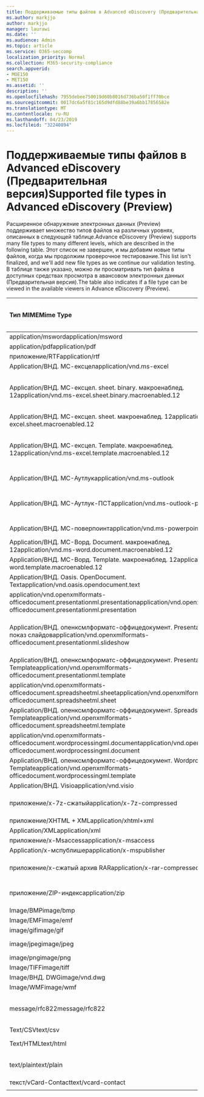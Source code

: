 ```yaml
---
title: Поддерживаемые типы файлов в Advanced eDiscovery (Предварительная версия)
ms.author: markjjo
author: markjjo
manager: laurawi
ms.date: ''
ms.audience: Admin
ms.topic: article
ms.service: O365-seccomp
localization_priority: Normal
ms.collection: M365-security-compliance
search.appverid:
- MOE150
- MET150
ms.assetid: ''
description: ''
ms.openlocfilehash: 7955debee750019d60b8016d736ba50f1ff70bce
ms.sourcegitcommit: 0017dc6a5f81c165d9dfd88be39a6bb17856582e
ms.translationtype: MT
ms.contentlocale: ru-RU
ms.lasthandoff: 04/23/2019
ms.locfileid: "32240894"
---
```

# <a name="supported-file-types-in-advanced-ediscovery-preview"></a><span data-ttu-id="dfed4-102">Поддерживаемые типы файлов в Advanced eDiscovery (Предварительная версия)</span><span class="sxs-lookup"><span data-stu-id="dfed4-102">Supported file types in Advanced eDiscovery (Preview)</span></span>

<span data-ttu-id="dfed4-103">Расширенное обнаружение электронных данных (Preview) поддерживает множество типов файлов на различных уровнях, описанных в следующей таблице.</span><span class="sxs-lookup"><span data-stu-id="dfed4-103">Advance eDiscovery (Preview) supports many file types to many different levels, which are described in the following table.</span></span> <span data-ttu-id="dfed4-104">Этот список не завершен, и мы добавим новые типы файлов, когда мы продолжим проверочное тестирование.</span><span class="sxs-lookup"><span data-stu-id="dfed4-104">This list isn't finalized, and we'll add new file types as we continue our validation testing.</span></span> <span data-ttu-id="dfed4-105">В таблице также указано, можно ли просматривать тип файла в доступных средствах просмотра в авансовом электронных данных (Предварительная версия).</span><span class="sxs-lookup"><span data-stu-id="dfed4-105">The table also indicates if a file type can be viewed in the available viewers in Advance eDiscovery (Preview).</span></span>

| <span data-ttu-id="dfed4-106">Тип MIME</span><span class="sxs-lookup"><span data-stu-id="dfed4-106">Mime Type</span></span> | <span data-ttu-id="dfed4-107">Класс File</span><span class="sxs-lookup"><span data-stu-id="dfed4-107">File class</span></span> | <span data-ttu-id="dfed4-108">Встроенное средство просмотра</span><span class="sxs-lookup"><span data-stu-id="dfed4-108">Native viewer</span></span> | <span data-ttu-id="dfed4-109">Средство просмотра текста</span><span class="sxs-lookup"><span data-stu-id="dfed4-109">Text viewer</span></span> | <span data-ttu-id="dfed4-110">Средство просмотра примечаний</span><span class="sxs-lookup"><span data-stu-id="dfed4-110">Annotate viewer</span></span> | <span data-ttu-id="dfed4-111">Извлечение контейнера</span><span class="sxs-lookup"><span data-stu-id="dfed4-111">Container extraction</span></span> | <span data-ttu-id="dfed4-112">Расширения</span><span class="sxs-lookup"><span data-stu-id="dfed4-112">Extensions</span></span> |
| :- | :- | :- | :- | :- | :- | :- |
| <span data-ttu-id="dfed4-113">application/msword</span><span class="sxs-lookup"><span data-stu-id="dfed4-113">application/msword</span></span> | <span data-ttu-id="dfed4-114">Document</span><span class="sxs-lookup"><span data-stu-id="dfed4-114">Document</span></span> | <span data-ttu-id="dfed4-115">Да</span><span class="sxs-lookup"><span data-stu-id="dfed4-115">Yes</span></span> | <span data-ttu-id="dfed4-116">Да</span><span class="sxs-lookup"><span data-stu-id="dfed4-116">Yes</span></span> | <span data-ttu-id="dfed4-117">Да</span><span class="sxs-lookup"><span data-stu-id="dfed4-117">Yes</span></span> | <span data-ttu-id="dfed4-118">Нет</span><span class="sxs-lookup"><span data-stu-id="dfed4-118">No</span></span> | <span data-ttu-id="dfed4-119">. doc;. dat</span><span class="sxs-lookup"><span data-stu-id="dfed4-119">.doc; .dat</span></span> |
| <span data-ttu-id="dfed4-120">application/pdf</span><span class="sxs-lookup"><span data-stu-id="dfed4-120">application/pdf</span></span> | <span data-ttu-id="dfed4-121">Document</span><span class="sxs-lookup"><span data-stu-id="dfed4-121">Document</span></span> | <span data-ttu-id="dfed4-122">Да</span><span class="sxs-lookup"><span data-stu-id="dfed4-122">Yes</span></span> | <span data-ttu-id="dfed4-123">Да</span><span class="sxs-lookup"><span data-stu-id="dfed4-123">Yes</span></span> | <span data-ttu-id="dfed4-124">Да</span><span class="sxs-lookup"><span data-stu-id="dfed4-124">Yes</span></span> | <span data-ttu-id="dfed4-125">Нет</span><span class="sxs-lookup"><span data-stu-id="dfed4-125">No</span></span> | <span data-ttu-id="dfed4-126">PDF</span><span class="sxs-lookup"><span data-stu-id="dfed4-126">.pdf</span></span> |
| <span data-ttu-id="dfed4-127">приложение/RTF</span><span class="sxs-lookup"><span data-stu-id="dfed4-127">application/rtf</span></span> | <span data-ttu-id="dfed4-128">Document</span><span class="sxs-lookup"><span data-stu-id="dfed4-128">Document</span></span> | <span data-ttu-id="dfed4-129">Да</span><span class="sxs-lookup"><span data-stu-id="dfed4-129">Yes</span></span> | <span data-ttu-id="dfed4-130">Да</span><span class="sxs-lookup"><span data-stu-id="dfed4-130">Yes</span></span> | <span data-ttu-id="dfed4-131">Да</span><span class="sxs-lookup"><span data-stu-id="dfed4-131">Yes</span></span> | <span data-ttu-id="dfed4-132">Нет</span><span class="sxs-lookup"><span data-stu-id="dfed4-132">No</span></span> | <span data-ttu-id="dfed4-133">RTF;. гостей</span><span class="sxs-lookup"><span data-stu-id="dfed4-133">.rtf;.doc</span></span> |
| <span data-ttu-id="dfed4-134">Application/ВНД. МС-ексцел</span><span class="sxs-lookup"><span data-stu-id="dfed4-134">application/vnd.ms-excel</span></span> | <span data-ttu-id="dfed4-135">Document</span><span class="sxs-lookup"><span data-stu-id="dfed4-135">Document</span></span> | <span data-ttu-id="dfed4-136">Да</span><span class="sxs-lookup"><span data-stu-id="dfed4-136">Yes</span></span> | <span data-ttu-id="dfed4-137">Да</span><span class="sxs-lookup"><span data-stu-id="dfed4-137">Yes</span></span> | <span data-ttu-id="dfed4-138">Да</span><span class="sxs-lookup"><span data-stu-id="dfed4-138">Yes</span></span> | <span data-ttu-id="dfed4-139">Нет</span><span class="sxs-lookup"><span data-stu-id="dfed4-139">No</span></span> | <span data-ttu-id="dfed4-140">XLS; dat</span><span class="sxs-lookup"><span data-stu-id="dfed4-140">.xls; .dat</span></span> |
| <span data-ttu-id="dfed4-141">Application/ВНД. МС-ексцел. sheet. binary. макроенаблед. 12</span><span class="sxs-lookup"><span data-stu-id="dfed4-141">application/vnd.ms-excel.sheet.binary.macroenabled.12</span></span> | <span data-ttu-id="dfed4-142">Производительность и формат открытого документа</span><span class="sxs-lookup"><span data-stu-id="dfed4-142">Productivity / Open Document Format</span></span> | <span data-ttu-id="dfed4-143">Да</span><span class="sxs-lookup"><span data-stu-id="dfed4-143">Yes</span></span> | <span data-ttu-id="dfed4-144">Да</span><span class="sxs-lookup"><span data-stu-id="dfed4-144">Yes</span></span> | <span data-ttu-id="dfed4-145">Нет</span><span class="sxs-lookup"><span data-stu-id="dfed4-145">No</span></span> | <span data-ttu-id="dfed4-146">Нет</span><span class="sxs-lookup"><span data-stu-id="dfed4-146">No</span></span> | <span data-ttu-id="dfed4-147">. xlsb</span><span class="sxs-lookup"><span data-stu-id="dfed4-147">.xlsb</span></span> |
| <span data-ttu-id="dfed4-148">Application/ВНД. МС-ексцел. sheet. макроенаблед. 12</span><span class="sxs-lookup"><span data-stu-id="dfed4-148">application/vnd.ms-excel.sheet.macroenabled.12</span></span> | <span data-ttu-id="dfed4-149">Document</span><span class="sxs-lookup"><span data-stu-id="dfed4-149">Document</span></span> | <span data-ttu-id="dfed4-150">Да</span><span class="sxs-lookup"><span data-stu-id="dfed4-150">Yes</span></span> | <span data-ttu-id="dfed4-151">Да</span><span class="sxs-lookup"><span data-stu-id="dfed4-151">Yes</span></span> | <span data-ttu-id="dfed4-152">Да</span><span class="sxs-lookup"><span data-stu-id="dfed4-152">Yes</span></span> | <span data-ttu-id="dfed4-153">Нет</span><span class="sxs-lookup"><span data-stu-id="dfed4-153">No</span></span> | <span data-ttu-id="dfed4-154">. xlsm</span><span class="sxs-lookup"><span data-stu-id="dfed4-154">.xlsm</span></span> |
| <span data-ttu-id="dfed4-155">Application/ВНД. МС-ексцел. Template. макроенаблед. 12</span><span class="sxs-lookup"><span data-stu-id="dfed4-155">application/vnd.ms-excel.template.macroenabled.12</span></span> | <span data-ttu-id="dfed4-156">Производительность и формат открытого документа</span><span class="sxs-lookup"><span data-stu-id="dfed4-156">Productivity / Open Document Format</span></span> | <span data-ttu-id="dfed4-157">Нет</span><span class="sxs-lookup"><span data-stu-id="dfed4-157">No</span></span> | <span data-ttu-id="dfed4-158">Да</span><span class="sxs-lookup"><span data-stu-id="dfed4-158">Yes</span></span> | <span data-ttu-id="dfed4-159">Нет</span><span class="sxs-lookup"><span data-stu-id="dfed4-159">No</span></span> | <span data-ttu-id="dfed4-160">Нет</span><span class="sxs-lookup"><span data-stu-id="dfed4-160">No</span></span> | <span data-ttu-id="dfed4-161">. xltm</span><span class="sxs-lookup"><span data-stu-id="dfed4-161">.xltm</span></span> |
| <span data-ttu-id="dfed4-162">Application/ВНД. МС-Аутлук</span><span class="sxs-lookup"><span data-stu-id="dfed4-162">application/vnd.ms-outlook</span></span> | <span data-ttu-id="dfed4-163">Производительность труда</span><span class="sxs-lookup"><span data-stu-id="dfed4-163">Productivity</span></span> | <span data-ttu-id="dfed4-164">Нет</span><span class="sxs-lookup"><span data-stu-id="dfed4-164">No</span></span> | <span data-ttu-id="dfed4-165">Нет</span><span class="sxs-lookup"><span data-stu-id="dfed4-165">No</span></span> | <span data-ttu-id="dfed4-166">Нет</span><span class="sxs-lookup"><span data-stu-id="dfed4-166">No</span></span> | <span data-ttu-id="dfed4-167">Нет</span><span class="sxs-lookup"><span data-stu-id="dfed4-167">No</span></span> | <span data-ttu-id="dfed4-168">. MSG</span><span class="sxs-lookup"><span data-stu-id="dfed4-168">.msg</span></span> |
| <span data-ttu-id="dfed4-169">Application/ВНД. МС-Аутлук-ПСТ</span><span class="sxs-lookup"><span data-stu-id="dfed4-169">application/vnd.ms-outlook-pst</span></span> | <span data-ttu-id="dfed4-170">Производительность и совместная работа</span><span class="sxs-lookup"><span data-stu-id="dfed4-170">Productivity / Collaboration</span></span> | <span data-ttu-id="dfed4-171">Нет</span><span class="sxs-lookup"><span data-stu-id="dfed4-171">No</span></span> | <span data-ttu-id="dfed4-172">Нет</span><span class="sxs-lookup"><span data-stu-id="dfed4-172">No</span></span> | <span data-ttu-id="dfed4-173">Нет</span><span class="sxs-lookup"><span data-stu-id="dfed4-173">No</span></span> | <span data-ttu-id="dfed4-174">Да</span><span class="sxs-lookup"><span data-stu-id="dfed4-174">Yes</span></span> | <span data-ttu-id="dfed4-175">PST-файл</span><span class="sxs-lookup"><span data-stu-id="dfed4-175">.pst</span></span> |
| <span data-ttu-id="dfed4-176">Application/ВНД. МС-поверпоинт</span><span class="sxs-lookup"><span data-stu-id="dfed4-176">application/vnd.ms-powerpoint</span></span> | <span data-ttu-id="dfed4-177">Document</span><span class="sxs-lookup"><span data-stu-id="dfed4-177">Document</span></span> | <span data-ttu-id="dfed4-178">Да</span><span class="sxs-lookup"><span data-stu-id="dfed4-178">Yes</span></span> | <span data-ttu-id="dfed4-179">Да</span><span class="sxs-lookup"><span data-stu-id="dfed4-179">Yes</span></span> | <span data-ttu-id="dfed4-180">Да</span><span class="sxs-lookup"><span data-stu-id="dfed4-180">Yes</span></span> | <span data-ttu-id="dfed4-181">Нет</span><span class="sxs-lookup"><span data-stu-id="dfed4-181">No</span></span> | <span data-ttu-id="dfed4-182">PPT; PPS;. Pot</span><span class="sxs-lookup"><span data-stu-id="dfed4-182">.ppt; .pps;.pot</span></span> |
| <span data-ttu-id="dfed4-183">Application/ВНД. МС-Ворд. Document. макроенаблед. 12</span><span class="sxs-lookup"><span data-stu-id="dfed4-183">application/vnd.ms-word.document.macroenabled.12</span></span> | <span data-ttu-id="dfed4-184">Document</span><span class="sxs-lookup"><span data-stu-id="dfed4-184">Document</span></span> | <span data-ttu-id="dfed4-185">Да</span><span class="sxs-lookup"><span data-stu-id="dfed4-185">Yes</span></span> | <span data-ttu-id="dfed4-186">Да</span><span class="sxs-lookup"><span data-stu-id="dfed4-186">Yes</span></span> | <span data-ttu-id="dfed4-187">Да</span><span class="sxs-lookup"><span data-stu-id="dfed4-187">Yes</span></span> | <span data-ttu-id="dfed4-188">Нет</span><span class="sxs-lookup"><span data-stu-id="dfed4-188">No</span></span> | <span data-ttu-id="dfed4-189">DOCM</span><span class="sxs-lookup"><span data-stu-id="dfed4-189">.docm</span></span> |
| <span data-ttu-id="dfed4-190">Application/ВНД. МС-Ворд. Template. макроенаблед. 12</span><span class="sxs-lookup"><span data-stu-id="dfed4-190">application/vnd.ms-word.template.macroenabled.12</span></span> | <span data-ttu-id="dfed4-191">Document</span><span class="sxs-lookup"><span data-stu-id="dfed4-191">Document</span></span> | <span data-ttu-id="dfed4-192">Да</span><span class="sxs-lookup"><span data-stu-id="dfed4-192">Yes</span></span> | <span data-ttu-id="dfed4-193">Да</span><span class="sxs-lookup"><span data-stu-id="dfed4-193">Yes</span></span> | <span data-ttu-id="dfed4-194">Да</span><span class="sxs-lookup"><span data-stu-id="dfed4-194">Yes</span></span> | <span data-ttu-id="dfed4-195">Нет</span><span class="sxs-lookup"><span data-stu-id="dfed4-195">No</span></span> | <span data-ttu-id="dfed4-196">. dotm</span><span class="sxs-lookup"><span data-stu-id="dfed4-196">.dotm</span></span> |
| <span data-ttu-id="dfed4-197">Application/ВНД. Oasis. OpenDocument. Text</span><span class="sxs-lookup"><span data-stu-id="dfed4-197">application/vnd.oasis.opendocument.text</span></span> | <span data-ttu-id="dfed4-198">Document</span><span class="sxs-lookup"><span data-stu-id="dfed4-198">Document</span></span> | <span data-ttu-id="dfed4-199">Да</span><span class="sxs-lookup"><span data-stu-id="dfed4-199">Yes</span></span> | <span data-ttu-id="dfed4-200">Да</span><span class="sxs-lookup"><span data-stu-id="dfed4-200">Yes</span></span> | <span data-ttu-id="dfed4-201">Да</span><span class="sxs-lookup"><span data-stu-id="dfed4-201">Yes</span></span> | <span data-ttu-id="dfed4-202">Нет</span><span class="sxs-lookup"><span data-stu-id="dfed4-202">No</span></span> | <span data-ttu-id="dfed4-203">Detection</span><span class="sxs-lookup"><span data-stu-id="dfed4-203">.odt;</span></span>  |
| <span data-ttu-id="dfed4-204">application/vnd.openxmlformats-officedocument.presentationml.presentation</span><span class="sxs-lookup"><span data-stu-id="dfed4-204">application/vnd.openxmlformats-officedocument.presentationml.presentation</span></span> | <span data-ttu-id="dfed4-205">Document</span><span class="sxs-lookup"><span data-stu-id="dfed4-205">Document</span></span> | <span data-ttu-id="dfed4-206">Да</span><span class="sxs-lookup"><span data-stu-id="dfed4-206">Yes</span></span> | <span data-ttu-id="dfed4-207">Да</span><span class="sxs-lookup"><span data-stu-id="dfed4-207">Yes</span></span> | <span data-ttu-id="dfed4-208">Да</span><span class="sxs-lookup"><span data-stu-id="dfed4-208">Yes</span></span> | <span data-ttu-id="dfed4-209">Нет</span><span class="sxs-lookup"><span data-stu-id="dfed4-209">No</span></span> | <span data-ttu-id="dfed4-210">PPTX</span><span class="sxs-lookup"><span data-stu-id="dfed4-210">.pptx</span></span> |
| <span data-ttu-id="dfed4-211">Application/ВНД. опенксмлформатс-оффицедокумент. PresentationML. показ слайдов</span><span class="sxs-lookup"><span data-stu-id="dfed4-211">application/vnd.openxmlformats-officedocument.presentationml.slideshow</span></span> | <span data-ttu-id="dfed4-212">Производительность и формат открытого документа</span><span class="sxs-lookup"><span data-stu-id="dfed4-212">Productivity / Open Document Format</span></span> | <span data-ttu-id="dfed4-213">Да</span><span class="sxs-lookup"><span data-stu-id="dfed4-213">Yes</span></span> | <span data-ttu-id="dfed4-214">Да</span><span class="sxs-lookup"><span data-stu-id="dfed4-214">Yes</span></span> | <span data-ttu-id="dfed4-215">Да</span><span class="sxs-lookup"><span data-stu-id="dfed4-215">Yes</span></span> | <span data-ttu-id="dfed4-216">Нет</span><span class="sxs-lookup"><span data-stu-id="dfed4-216">No</span></span> | <span data-ttu-id="dfed4-217">. ppsx</span><span class="sxs-lookup"><span data-stu-id="dfed4-217">.ppsx</span></span> |
| <span data-ttu-id="dfed4-218">Application/ВНД. опенксмлформатс-оффицедокумент. PresentationML. Template</span><span class="sxs-lookup"><span data-stu-id="dfed4-218">application/vnd.openxmlformats-officedocument.presentationml.template</span></span> | <span data-ttu-id="dfed4-219">Document</span><span class="sxs-lookup"><span data-stu-id="dfed4-219">Document</span></span> | <span data-ttu-id="dfed4-220">Да</span><span class="sxs-lookup"><span data-stu-id="dfed4-220">Yes</span></span> | <span data-ttu-id="dfed4-221">Да</span><span class="sxs-lookup"><span data-stu-id="dfed4-221">Yes</span></span> | <span data-ttu-id="dfed4-222">Да</span><span class="sxs-lookup"><span data-stu-id="dfed4-222">Yes</span></span> | <span data-ttu-id="dfed4-223">Нет</span><span class="sxs-lookup"><span data-stu-id="dfed4-223">No</span></span> | <span data-ttu-id="dfed4-224">. potx</span><span class="sxs-lookup"><span data-stu-id="dfed4-224">.potx</span></span> |
| <span data-ttu-id="dfed4-225">application/vnd.openxmlformats-officedocument.spreadsheetml.sheet</span><span class="sxs-lookup"><span data-stu-id="dfed4-225">application/vnd.openxmlformats-officedocument.spreadsheetml.sheet</span></span> | <span data-ttu-id="dfed4-226">Document</span><span class="sxs-lookup"><span data-stu-id="dfed4-226">Document</span></span> | <span data-ttu-id="dfed4-227">Да</span><span class="sxs-lookup"><span data-stu-id="dfed4-227">Yes</span></span> | <span data-ttu-id="dfed4-228">Да</span><span class="sxs-lookup"><span data-stu-id="dfed4-228">Yes</span></span> | <span data-ttu-id="dfed4-229">Да</span><span class="sxs-lookup"><span data-stu-id="dfed4-229">Yes</span></span> | <span data-ttu-id="dfed4-230">Нет</span><span class="sxs-lookup"><span data-stu-id="dfed4-230">No</span></span> | <span data-ttu-id="dfed4-231">XLSX</span><span class="sxs-lookup"><span data-stu-id="dfed4-231">.xlsx</span></span> |
| <span data-ttu-id="dfed4-232">Application/ВНД. опенксмлформатс-оффицедокумент. SpreadsheetML. Template</span><span class="sxs-lookup"><span data-stu-id="dfed4-232">application/vnd.openxmlformats-officedocument.spreadsheetml.template</span></span> | <span data-ttu-id="dfed4-233">Document</span><span class="sxs-lookup"><span data-stu-id="dfed4-233">Document</span></span> | <span data-ttu-id="dfed4-234">Да</span><span class="sxs-lookup"><span data-stu-id="dfed4-234">Yes</span></span> | <span data-ttu-id="dfed4-235">Да</span><span class="sxs-lookup"><span data-stu-id="dfed4-235">Yes</span></span> | <span data-ttu-id="dfed4-236">Да</span><span class="sxs-lookup"><span data-stu-id="dfed4-236">Yes</span></span> | <span data-ttu-id="dfed4-237">Нет</span><span class="sxs-lookup"><span data-stu-id="dfed4-237">No</span></span> | <span data-ttu-id="dfed4-238">. xltx</span><span class="sxs-lookup"><span data-stu-id="dfed4-238">.xltx</span></span> |
| <span data-ttu-id="dfed4-239">application/vnd.openxmlformats-officedocument.wordprocessingml.document</span><span class="sxs-lookup"><span data-stu-id="dfed4-239">application/vnd.openxmlformats-officedocument.wordprocessingml.document</span></span> | <span data-ttu-id="dfed4-240">Document</span><span class="sxs-lookup"><span data-stu-id="dfed4-240">Document</span></span> | <span data-ttu-id="dfed4-241">Да</span><span class="sxs-lookup"><span data-stu-id="dfed4-241">Yes</span></span> | <span data-ttu-id="dfed4-242">Да</span><span class="sxs-lookup"><span data-stu-id="dfed4-242">Yes</span></span> | <span data-ttu-id="dfed4-243">Да</span><span class="sxs-lookup"><span data-stu-id="dfed4-243">Yes</span></span> | <span data-ttu-id="dfed4-244">Нет</span><span class="sxs-lookup"><span data-stu-id="dfed4-244">No</span></span> | <span data-ttu-id="dfed4-245">DOCX</span><span class="sxs-lookup"><span data-stu-id="dfed4-245">.docx</span></span> |
| <span data-ttu-id="dfed4-246">Application/ВНД. опенксмлформатс-оффицедокумент. WordprocessingML. Template</span><span class="sxs-lookup"><span data-stu-id="dfed4-246">application/vnd.openxmlformats-officedocument.wordprocessingml.template</span></span> | <span data-ttu-id="dfed4-247">Document</span><span class="sxs-lookup"><span data-stu-id="dfed4-247">Document</span></span> | <span data-ttu-id="dfed4-248">Да</span><span class="sxs-lookup"><span data-stu-id="dfed4-248">Yes</span></span> | <span data-ttu-id="dfed4-249">Да</span><span class="sxs-lookup"><span data-stu-id="dfed4-249">Yes</span></span> | <span data-ttu-id="dfed4-250">Да</span><span class="sxs-lookup"><span data-stu-id="dfed4-250">Yes</span></span> | <span data-ttu-id="dfed4-251">Нет</span><span class="sxs-lookup"><span data-stu-id="dfed4-251">No</span></span> | <span data-ttu-id="dfed4-252">. dotx</span><span class="sxs-lookup"><span data-stu-id="dfed4-252">.dotx</span></span> |
| <span data-ttu-id="dfed4-253">Application/ВНД. Visio</span><span class="sxs-lookup"><span data-stu-id="dfed4-253">application/vnd.visio</span></span> | <span data-ttu-id="dfed4-254">Document</span><span class="sxs-lookup"><span data-stu-id="dfed4-254">Document</span></span> | <span data-ttu-id="dfed4-255">Да</span><span class="sxs-lookup"><span data-stu-id="dfed4-255">Yes</span></span> | <span data-ttu-id="dfed4-256">Да</span><span class="sxs-lookup"><span data-stu-id="dfed4-256">Yes</span></span> | <span data-ttu-id="dfed4-257">Да</span><span class="sxs-lookup"><span data-stu-id="dfed4-257">Yes</span></span> | <span data-ttu-id="dfed4-258">Нет</span><span class="sxs-lookup"><span data-stu-id="dfed4-258">No</span></span> | <span data-ttu-id="dfed4-259">. VSD</span><span class="sxs-lookup"><span data-stu-id="dfed4-259">.vsd</span></span> |
| <span data-ttu-id="dfed4-260">приложение/x-7z-сжатый</span><span class="sxs-lookup"><span data-stu-id="dfed4-260">application/x-7z-compressed</span></span> | <span data-ttu-id="dfed4-261">Архив/контейнер</span><span class="sxs-lookup"><span data-stu-id="dfed4-261">Archive / Container</span></span> | <span data-ttu-id="dfed4-262">Нет</span><span class="sxs-lookup"><span data-stu-id="dfed4-262">No</span></span> | <span data-ttu-id="dfed4-263">Нет</span><span class="sxs-lookup"><span data-stu-id="dfed4-263">No</span></span> | <span data-ttu-id="dfed4-264">Нет</span><span class="sxs-lookup"><span data-stu-id="dfed4-264">No</span></span> | <span data-ttu-id="dfed4-265">Да</span><span class="sxs-lookup"><span data-stu-id="dfed4-265">Yes</span></span> | <span data-ttu-id="dfed4-266">.7z</span><span class="sxs-lookup"><span data-stu-id="dfed4-266">.7z</span></span> |
| <span data-ttu-id="dfed4-267">приложение/XHTML + XML</span><span class="sxs-lookup"><span data-stu-id="dfed4-267">application/xhtml+xml</span></span> | <span data-ttu-id="dfed4-268">Document</span><span class="sxs-lookup"><span data-stu-id="dfed4-268">Document</span></span> | <span data-ttu-id="dfed4-269">Да</span><span class="sxs-lookup"><span data-stu-id="dfed4-269">Yes</span></span> | <span data-ttu-id="dfed4-270">Да</span><span class="sxs-lookup"><span data-stu-id="dfed4-270">Yes</span></span> | <span data-ttu-id="dfed4-271">Да</span><span class="sxs-lookup"><span data-stu-id="dfed4-271">Yes</span></span> | <span data-ttu-id="dfed4-272">Нет</span><span class="sxs-lookup"><span data-stu-id="dfed4-272">No</span></span> | <span data-ttu-id="dfed4-273">. XHTML</span><span class="sxs-lookup"><span data-stu-id="dfed4-273">.xhtml</span></span> |
| <span data-ttu-id="dfed4-274">Application/XML</span><span class="sxs-lookup"><span data-stu-id="dfed4-274">application/xml</span></span> | <span data-ttu-id="dfed4-275">Document</span><span class="sxs-lookup"><span data-stu-id="dfed4-275">Document</span></span> | <span data-ttu-id="dfed4-276">Да</span><span class="sxs-lookup"><span data-stu-id="dfed4-276">Yes</span></span> | <span data-ttu-id="dfed4-277">Да</span><span class="sxs-lookup"><span data-stu-id="dfed4-277">Yes</span></span> | <span data-ttu-id="dfed4-278">Да</span><span class="sxs-lookup"><span data-stu-id="dfed4-278">Yes</span></span> | <span data-ttu-id="dfed4-279">Нет</span><span class="sxs-lookup"><span data-stu-id="dfed4-279">No</span></span> | <span data-ttu-id="dfed4-280">. XML</span><span class="sxs-lookup"><span data-stu-id="dfed4-280">.xml</span></span> |
| <span data-ttu-id="dfed4-281">приложение/x-Msaccess</span><span class="sxs-lookup"><span data-stu-id="dfed4-281">application/x-msaccess</span></span> | <span data-ttu-id="dfed4-282">Document</span><span class="sxs-lookup"><span data-stu-id="dfed4-282">Document</span></span> | <span data-ttu-id="dfed4-283">Да</span><span class="sxs-lookup"><span data-stu-id="dfed4-283">Yes</span></span> | <span data-ttu-id="dfed4-284">Да</span><span class="sxs-lookup"><span data-stu-id="dfed4-284">Yes</span></span> | <span data-ttu-id="dfed4-285">Да</span><span class="sxs-lookup"><span data-stu-id="dfed4-285">Yes</span></span> | <span data-ttu-id="dfed4-286">Нет</span><span class="sxs-lookup"><span data-stu-id="dfed4-286">No</span></span> | <span data-ttu-id="dfed4-287">. mdb</span><span class="sxs-lookup"><span data-stu-id="dfed4-287">.mdb</span></span> |
| <span data-ttu-id="dfed4-288">Application/x-мспублишер</span><span class="sxs-lookup"><span data-stu-id="dfed4-288">application/x-mspublisher</span></span> | <span data-ttu-id="dfed4-289">Document</span><span class="sxs-lookup"><span data-stu-id="dfed4-289">Document</span></span> | <span data-ttu-id="dfed4-290">Да</span><span class="sxs-lookup"><span data-stu-id="dfed4-290">Yes</span></span> | <span data-ttu-id="dfed4-291">Да</span><span class="sxs-lookup"><span data-stu-id="dfed4-291">Yes</span></span> | <span data-ttu-id="dfed4-292">Да</span><span class="sxs-lookup"><span data-stu-id="dfed4-292">Yes</span></span> | <span data-ttu-id="dfed4-293">Нет</span><span class="sxs-lookup"><span data-stu-id="dfed4-293">No</span></span> | <span data-ttu-id="dfed4-294">. pub</span><span class="sxs-lookup"><span data-stu-id="dfed4-294">.pub</span></span> |
| <span data-ttu-id="dfed4-295">приложение/x-сжатый архив RAR</span><span class="sxs-lookup"><span data-stu-id="dfed4-295">application/x-rar-compressed</span></span> | <span data-ttu-id="dfed4-296">Архив/контейнер</span><span class="sxs-lookup"><span data-stu-id="dfed4-296">Archive / Container</span></span> | <span data-ttu-id="dfed4-297">Нет</span><span class="sxs-lookup"><span data-stu-id="dfed4-297">No</span></span> | <span data-ttu-id="dfed4-298">Нет</span><span class="sxs-lookup"><span data-stu-id="dfed4-298">No</span></span> | <span data-ttu-id="dfed4-299">Нет</span><span class="sxs-lookup"><span data-stu-id="dfed4-299">No</span></span> | <span data-ttu-id="dfed4-300">Да</span><span class="sxs-lookup"><span data-stu-id="dfed4-300">Yes</span></span> | <span data-ttu-id="dfed4-301">. rar</span><span class="sxs-lookup"><span data-stu-id="dfed4-301">.rar</span></span> |
| <span data-ttu-id="dfed4-302">приложение/ZIP-индекс</span><span class="sxs-lookup"><span data-stu-id="dfed4-302">application/zip</span></span> | <span data-ttu-id="dfed4-303">Архив/контейнер</span><span class="sxs-lookup"><span data-stu-id="dfed4-303">Archive / Container</span></span> | <span data-ttu-id="dfed4-304">Нет</span><span class="sxs-lookup"><span data-stu-id="dfed4-304">No</span></span> | <span data-ttu-id="dfed4-305">Нет</span><span class="sxs-lookup"><span data-stu-id="dfed4-305">No</span></span> | <span data-ttu-id="dfed4-306">Нет</span><span class="sxs-lookup"><span data-stu-id="dfed4-306">No</span></span> | <span data-ttu-id="dfed4-307">Да</span><span class="sxs-lookup"><span data-stu-id="dfed4-307">Yes</span></span> | <span data-ttu-id="dfed4-308">ZIP-</span><span class="sxs-lookup"><span data-stu-id="dfed4-308">.zip</span></span> |
| <span data-ttu-id="dfed4-309">Image/BMP</span><span class="sxs-lookup"><span data-stu-id="dfed4-309">image/bmp</span></span> | <span data-ttu-id="dfed4-310">Изображение</span><span class="sxs-lookup"><span data-stu-id="dfed4-310">Image</span></span> | <span data-ttu-id="dfed4-311">Да</span><span class="sxs-lookup"><span data-stu-id="dfed4-311">Yes</span></span> | <span data-ttu-id="dfed4-312">Да</span><span class="sxs-lookup"><span data-stu-id="dfed4-312">Yes</span></span> | <span data-ttu-id="dfed4-313">Да</span><span class="sxs-lookup"><span data-stu-id="dfed4-313">Yes</span></span> | <span data-ttu-id="dfed4-314">Нет</span><span class="sxs-lookup"><span data-stu-id="dfed4-314">No</span></span> | <span data-ttu-id="dfed4-315">BMP</span><span class="sxs-lookup"><span data-stu-id="dfed4-315">.bmp</span></span> |
| <span data-ttu-id="dfed4-316">Image/EMF</span><span class="sxs-lookup"><span data-stu-id="dfed4-316">image/emf</span></span> | <span data-ttu-id="dfed4-317">Изображение</span><span class="sxs-lookup"><span data-stu-id="dfed4-317">Image</span></span> | <span data-ttu-id="dfed4-318">Да</span><span class="sxs-lookup"><span data-stu-id="dfed4-318">Yes</span></span> | <span data-ttu-id="dfed4-319">Да</span><span class="sxs-lookup"><span data-stu-id="dfed4-319">Yes</span></span> | <span data-ttu-id="dfed4-320">Да</span><span class="sxs-lookup"><span data-stu-id="dfed4-320">Yes</span></span> | <span data-ttu-id="dfed4-321">Нет</span><span class="sxs-lookup"><span data-stu-id="dfed4-321">No</span></span> | <span data-ttu-id="dfed4-322">EMF</span><span class="sxs-lookup"><span data-stu-id="dfed4-322">.emf</span></span> |
| <span data-ttu-id="dfed4-323">image/gif</span><span class="sxs-lookup"><span data-stu-id="dfed4-323">image/gif</span></span> | <span data-ttu-id="dfed4-324">Document</span><span class="sxs-lookup"><span data-stu-id="dfed4-324">Document</span></span> | <span data-ttu-id="dfed4-325">Да</span><span class="sxs-lookup"><span data-stu-id="dfed4-325">Yes</span></span> | <span data-ttu-id="dfed4-326">Да</span><span class="sxs-lookup"><span data-stu-id="dfed4-326">Yes</span></span> | <span data-ttu-id="dfed4-327">Да</span><span class="sxs-lookup"><span data-stu-id="dfed4-327">Yes</span></span> | <span data-ttu-id="dfed4-328">Нет</span><span class="sxs-lookup"><span data-stu-id="dfed4-328">No</span></span> | <span data-ttu-id="dfed4-329">GIF</span><span class="sxs-lookup"><span data-stu-id="dfed4-329">.gif</span></span> |
| <span data-ttu-id="dfed4-330">image/jpeg</span><span class="sxs-lookup"><span data-stu-id="dfed4-330">image/jpeg</span></span> | <span data-ttu-id="dfed4-331">Изображение</span><span class="sxs-lookup"><span data-stu-id="dfed4-331">Image</span></span> | <span data-ttu-id="dfed4-332">Да</span><span class="sxs-lookup"><span data-stu-id="dfed4-332">Yes</span></span> | <span data-ttu-id="dfed4-333">Да</span><span class="sxs-lookup"><span data-stu-id="dfed4-333">Yes</span></span> | <span data-ttu-id="dfed4-334">Да</span><span class="sxs-lookup"><span data-stu-id="dfed4-334">Yes</span></span> | <span data-ttu-id="dfed4-335">Нет</span><span class="sxs-lookup"><span data-stu-id="dfed4-335">No</span></span> | <span data-ttu-id="dfed4-336">JPG;. JPEG;. dat;. жпгт</span><span class="sxs-lookup"><span data-stu-id="dfed4-336">.jpg; .jpeg; .dat;.jpgt</span></span> |
| <span data-ttu-id="dfed4-337">image/png</span><span class="sxs-lookup"><span data-stu-id="dfed4-337">image/png</span></span> | <span data-ttu-id="dfed4-338">Изображение</span><span class="sxs-lookup"><span data-stu-id="dfed4-338">Image</span></span> | <span data-ttu-id="dfed4-339">Да</span><span class="sxs-lookup"><span data-stu-id="dfed4-339">Yes</span></span> | <span data-ttu-id="dfed4-340">Да</span><span class="sxs-lookup"><span data-stu-id="dfed4-340">Yes</span></span> | <span data-ttu-id="dfed4-341">Да</span><span class="sxs-lookup"><span data-stu-id="dfed4-341">Yes</span></span> | <span data-ttu-id="dfed4-342">Нет</span><span class="sxs-lookup"><span data-stu-id="dfed4-342">No</span></span> | <span data-ttu-id="dfed4-343">PNG</span><span class="sxs-lookup"><span data-stu-id="dfed4-343">.png</span></span> |
| <span data-ttu-id="dfed4-344">Image/TIFF</span><span class="sxs-lookup"><span data-stu-id="dfed4-344">image/tiff</span></span> | <span data-ttu-id="dfed4-345">Изображение</span><span class="sxs-lookup"><span data-stu-id="dfed4-345">Image</span></span> | <span data-ttu-id="dfed4-346">Да</span><span class="sxs-lookup"><span data-stu-id="dfed4-346">Yes</span></span> | <span data-ttu-id="dfed4-347">Да</span><span class="sxs-lookup"><span data-stu-id="dfed4-347">Yes</span></span> | <span data-ttu-id="dfed4-348">Да</span><span class="sxs-lookup"><span data-stu-id="dfed4-348">Yes</span></span> | <span data-ttu-id="dfed4-349">Нет</span><span class="sxs-lookup"><span data-stu-id="dfed4-349">No</span></span> | <span data-ttu-id="dfed4-350">TIF</span><span class="sxs-lookup"><span data-stu-id="dfed4-350">.tif</span></span> |
| <span data-ttu-id="dfed4-351">Image/ВНД. DWG</span><span class="sxs-lookup"><span data-stu-id="dfed4-351">image/vnd.dwg</span></span> | <span data-ttu-id="dfed4-352">Document</span><span class="sxs-lookup"><span data-stu-id="dfed4-352">Document</span></span> | <span data-ttu-id="dfed4-353">Да</span><span class="sxs-lookup"><span data-stu-id="dfed4-353">Yes</span></span> | <span data-ttu-id="dfed4-354">Да</span><span class="sxs-lookup"><span data-stu-id="dfed4-354">Yes</span></span> | <span data-ttu-id="dfed4-355">Да</span><span class="sxs-lookup"><span data-stu-id="dfed4-355">Yes</span></span> | <span data-ttu-id="dfed4-356">Нет</span><span class="sxs-lookup"><span data-stu-id="dfed4-356">No</span></span> | <span data-ttu-id="dfed4-357">. DWG;. DXF</span><span class="sxs-lookup"><span data-stu-id="dfed4-357">.dwg;.dxf;</span></span> |
| <span data-ttu-id="dfed4-358">Image/WMF</span><span class="sxs-lookup"><span data-stu-id="dfed4-358">image/wmf</span></span> | <span data-ttu-id="dfed4-359">Document</span><span class="sxs-lookup"><span data-stu-id="dfed4-359">Document</span></span> | <span data-ttu-id="dfed4-360">Да</span><span class="sxs-lookup"><span data-stu-id="dfed4-360">Yes</span></span> | <span data-ttu-id="dfed4-361">Да</span><span class="sxs-lookup"><span data-stu-id="dfed4-361">Yes</span></span> | <span data-ttu-id="dfed4-362">Да</span><span class="sxs-lookup"><span data-stu-id="dfed4-362">Yes</span></span> | <span data-ttu-id="dfed4-363">Нет</span><span class="sxs-lookup"><span data-stu-id="dfed4-363">No</span></span> | <span data-ttu-id="dfed4-364">. WMF</span><span class="sxs-lookup"><span data-stu-id="dfed4-364">.wmf</span></span> |
| <span data-ttu-id="dfed4-365">message/rfc822</span><span class="sxs-lookup"><span data-stu-id="dfed4-365">message/rfc822</span></span> | <span data-ttu-id="dfed4-366">Производительность и совместная работа</span><span class="sxs-lookup"><span data-stu-id="dfed4-366">Productivity / Collaboration</span></span> | <span data-ttu-id="dfed4-367">Нет</span><span class="sxs-lookup"><span data-stu-id="dfed4-367">No</span></span> | <span data-ttu-id="dfed4-368">Нет</span><span class="sxs-lookup"><span data-stu-id="dfed4-368">No</span></span> | <span data-ttu-id="dfed4-369">Нет</span><span class="sxs-lookup"><span data-stu-id="dfed4-369">No</span></span> | <span data-ttu-id="dfed4-370">Нет</span><span class="sxs-lookup"><span data-stu-id="dfed4-370">No</span></span> | <span data-ttu-id="dfed4-371">EML</span><span class="sxs-lookup"><span data-stu-id="dfed4-371">.eml</span></span> |
| <span data-ttu-id="dfed4-372">Text/CSV</span><span class="sxs-lookup"><span data-stu-id="dfed4-372">text/csv</span></span> | <span data-ttu-id="dfed4-373">Document</span><span class="sxs-lookup"><span data-stu-id="dfed4-373">Document</span></span> | <span data-ttu-id="dfed4-374">Да</span><span class="sxs-lookup"><span data-stu-id="dfed4-374">Yes</span></span> | <span data-ttu-id="dfed4-375">Да</span><span class="sxs-lookup"><span data-stu-id="dfed4-375">Yes</span></span> | <span data-ttu-id="dfed4-376">Да</span><span class="sxs-lookup"><span data-stu-id="dfed4-376">Yes</span></span> | <span data-ttu-id="dfed4-377">Нет</span><span class="sxs-lookup"><span data-stu-id="dfed4-377">No</span></span> | <span data-ttu-id="dfed4-378">CSV-файл</span><span class="sxs-lookup"><span data-stu-id="dfed4-378">.csv</span></span> |
| <span data-ttu-id="dfed4-379">Text/HTML</span><span class="sxs-lookup"><span data-stu-id="dfed4-379">text/html</span></span> | <span data-ttu-id="dfed4-380">Document</span><span class="sxs-lookup"><span data-stu-id="dfed4-380">Document</span></span> | <span data-ttu-id="dfed4-381">Да</span><span class="sxs-lookup"><span data-stu-id="dfed4-381">Yes</span></span> | <span data-ttu-id="dfed4-382">Да</span><span class="sxs-lookup"><span data-stu-id="dfed4-382">Yes</span></span> | <span data-ttu-id="dfed4-383">Да</span><span class="sxs-lookup"><span data-stu-id="dfed4-383">Yes</span></span> | <span data-ttu-id="dfed4-384">Нет</span><span class="sxs-lookup"><span data-stu-id="dfed4-384">No</span></span> | <span data-ttu-id="dfed4-385">. HTML;. shtml; htm</span><span class="sxs-lookup"><span data-stu-id="dfed4-385">.html;.shtml; .htm</span></span> |
| <span data-ttu-id="dfed4-386">text/plain</span><span class="sxs-lookup"><span data-stu-id="dfed4-386">text/plain</span></span> | <span data-ttu-id="dfed4-387">Document</span><span class="sxs-lookup"><span data-stu-id="dfed4-387">Document</span></span> | <span data-ttu-id="dfed4-388">Да</span><span class="sxs-lookup"><span data-stu-id="dfed4-388">Yes</span></span> | <span data-ttu-id="dfed4-389">Да</span><span class="sxs-lookup"><span data-stu-id="dfed4-389">Yes</span></span> | <span data-ttu-id="dfed4-390">Да</span><span class="sxs-lookup"><span data-stu-id="dfed4-390">Yes</span></span> | <span data-ttu-id="dfed4-391">Нет</span><span class="sxs-lookup"><span data-stu-id="dfed4-391">No</span></span> | <span data-ttu-id="dfed4-392">. txt;. CSS;. Con;. pl;. csv;. dat</span><span class="sxs-lookup"><span data-stu-id="dfed4-392">.txt; .css;.con; .pl; .csv; .dat</span></span> |
| <span data-ttu-id="dfed4-393">текст/vCard-Contact</span><span class="sxs-lookup"><span data-stu-id="dfed4-393">text/vcard-contact</span></span> | <span data-ttu-id="dfed4-394">Document</span><span class="sxs-lookup"><span data-stu-id="dfed4-394">Document</span></span> | <span data-ttu-id="dfed4-395">Да</span><span class="sxs-lookup"><span data-stu-id="dfed4-395">Yes</span></span> | <span data-ttu-id="dfed4-396">Да</span><span class="sxs-lookup"><span data-stu-id="dfed4-396">Yes</span></span> | <span data-ttu-id="dfed4-397">Да</span><span class="sxs-lookup"><span data-stu-id="dfed4-397">Yes</span></span> | <span data-ttu-id="dfed4-398">Нет</span><span class="sxs-lookup"><span data-stu-id="dfed4-398">No</span></span> | <span data-ttu-id="dfed4-399">. vcf</span><span class="sxs-lookup"><span data-stu-id="dfed4-399">.vcf</span></span> |
||||||||